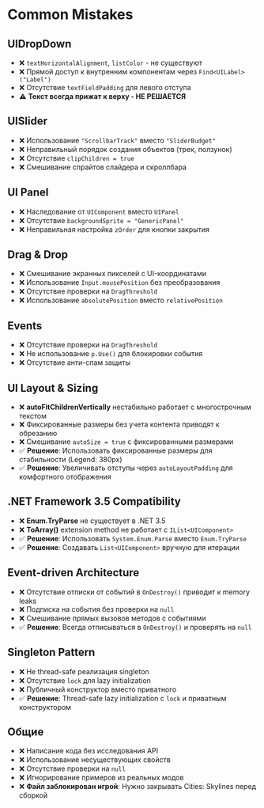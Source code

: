# Common Mistakes

## UIDropDown
- ❌ `textHorizontalAlignment`, `listColor` - не существуют
- ❌ Прямой доступ к внутренним компонентам через `Find<UILabel>("Label")`
- ❌ Отсутствие `textFieldPadding` для левого отступа
- ⚠️ **Текст всегда прижат к верху - НЕ РЕШАЕТСЯ**

## UISlider
- ❌ Использование `"ScrollbarTrack"` вместо `"SliderBudget"`
- ❌ Неправильный порядок создания объектов (трек, ползунок)
- ❌ Отсутствие `clipChildren = true`
- ❌ Смешивание спрайтов слайдера и скроллбара

## UI Panel
- ❌ Наследование от `UIComponent` вместо `UIPanel`
- ❌ Отсутствие `backgroundSprite = "GenericPanel"`
- ❌ Неправильная настройка `zOrder` для кнопки закрытия

## Drag & Drop
- ❌ Смешивание экранных пикселей с UI-координатами
- ❌ Использование `Input.mousePosition` без преобразования
- ❌ Отсутствие проверки на `DragThreshold`
- ❌ Использование `absolutePosition` вместо `relativePosition`

## Events
- ❌ Отсутствие проверки на `DragThreshold`
- ❌ Не использование `p.Use()` для блокировки события
- ❌ Отсутствие анти-спам защиты

## UI Layout & Sizing
- ❌ **autoFitChildrenVertically** нестабильно работает с многострочным текстом
- ❌ Фиксированные размеры без учета контента приводят к обрезанию
- ❌ Смешивание `autoSize = true` с фиксированными размерами
- ✅ **Решение**: Использовать фиксированные размеры для стабильности (Legend: 380px)
- ✅ **Решение**: Увеличивать отступы через `autoLayoutPadding` для комфортного отображения

## .NET Framework 3.5 Compatibility
- ❌ **Enum.TryParse** не существует в .NET 3.5
- ❌ **ToArray()** extension method не работает с `IList<UIComponent>`
- ✅ **Решение**: Использовать `System.Enum.Parse` вместо `Enum.TryParse`
- ✅ **Решение**: Создавать `List<UIComponent>` вручную для итерации

## Event-driven Architecture
- ❌ Отсутствие отписки от событий в `OnDestroy()` приводит к memory leaks
- ❌ Подписка на события без проверки на `null`
- ❌ Смешивание прямых вызовов методов с событиями
- ✅ **Решение**: Всегда отписываться в `OnDestroy()` и проверять на `null`

## Singleton Pattern
- ❌ Не thread-safe реализация singleton
- ❌ Отсутствие `lock` для lazy initialization
- ❌ Публичный конструктор вместо приватного
- ✅ **Решение**: Thread-safe lazy initialization с `lock` и приватным конструктором

## Общие
- ❌ Написание кода без исследования API
- ❌ Использование несуществующих свойств
- ❌ Отсутствие проверки на `null`
- ❌ Игнорирование примеров из реальных модов
- ❌ **Файл заблокирован игрой**: Нужно закрывать Cities: Skylines перед сборкой
